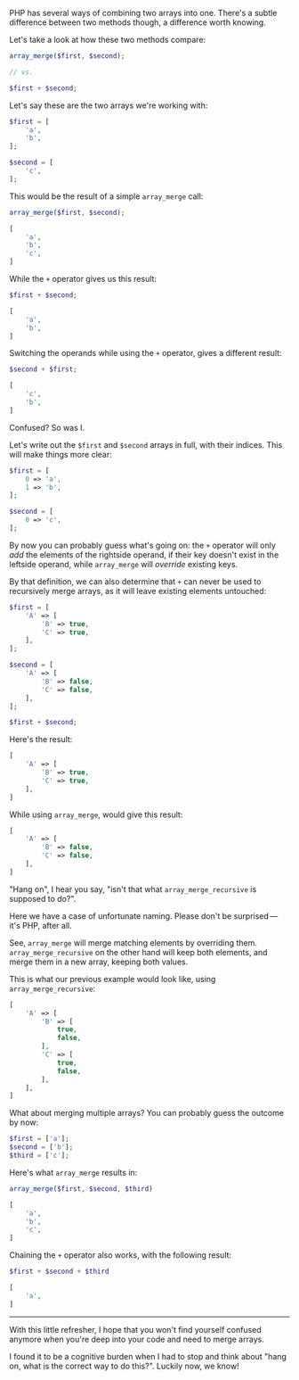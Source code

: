 PHP has several ways of combining two arrays into one. 
There's a subtle difference between two methods though,
a difference worth knowing.

Let's take a look at how these two methods compare:

```php
array_merge($first, $second);

// vs.

$first + $second;
```

Let's say these are the two arrays we're working with:

```php
$first = [
    'a',
    'b',
];

$second = [
    'c',
];
```

This would be the result of a simple `array_merge` call:

```php
array_merge($first, $second);

[
    'a',
    'b',
    'c',
]
```

While the `+` operator gives us this result:

```php
$first + $second;

[
    'a',
    'b',
]
```

Switching the operands while using the `+` operator, gives a different result:

```php
$second + $first;

[
    'c',
    'b',
]
```

Confused? So was I.

Let's write out the `$first` and `$second` arrays in full, with their indices. 
This will make things more clear:

```php
$first = [
    0 => 'a',
    1 => 'b',
];

$second = [
    0 => 'c',
];
```

By now you can probably guess what's going on: 
the `+` operator will only *add* the elements of the rightside operand, if their key
doesn't exist in the leftside operand, while `array_merge` will *override* existing keys.

By that definition, we can also determine that `+` can never be used to recursively merge arrays, 
as it will leave existing elements untouched:

```php
$first = [
    'A' => [
        'B' => true,
        'C' => true,
    ],
];

$second = [
    'A' => [
        'B' => false,
        'C' => false,
    ],
];

$first + $second;
```

Here's the result:

```php
[
    'A' => [
        'B' => true,
        'C' => true,
    ],
]
```

While using `array_merge`, would give this result:

```php
[
    'A' => [
        'B' => false,
        'C' => false,
    ],
]
```

"Hang on", I hear you say, "isn't that what `array_merge_recursive` is supposed to do?".

Here we have a case of unfortunate naming. 
Please don't be surprised&thinsp;—&thinsp;it's PHP, after all.

See, `array_merge` will merge matching elements by overriding them.
`array_merge_recursive` on the other hand will keep both elements, and merge them in a new array, keeping both values.

This is what our previous example would look like, using `array_merge_recursive`:

```php
[
    'A' => [
        'B' => [
            true,
            false,
        ],
        'C' => [
            true,
            false,
        ],
    ],
]
```

What about merging multiple arrays? 
You can probably guess the outcome by now:

```php
$first = ['a'];
$second = ['b'];
$third = ['c'];
```

Here's what `array_merge` results in:

```php
array_merge($first, $second, $third)
```

```php
[
    'a',
    'b',
    'c',
]
```

Chaining the `+` operator also works, with the following result:

```php
$first + $second + $third
```

```php
[
    'a',
]
```

---

With this little refresher, 
I hope that you won't find yourself confused anymore when you're deep into your code and need to merge arrays.

I found it to be a cognitive burden when I had to stop and think about "hang on, what is the correct way to do this?".
Luckily now, we know!
